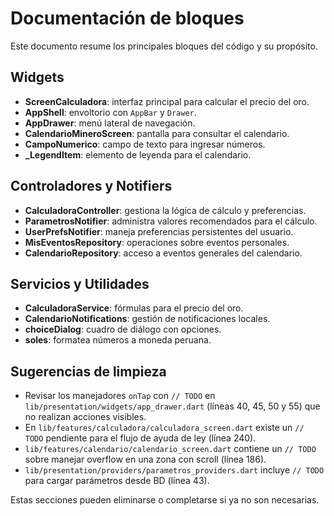# Documentación de bloques

Este documento resume los principales bloques del código y su propósito.

## Widgets
- **ScreenCalculadora**: interfaz principal para calcular el precio del oro.
- **AppShell**: envoltorio con `AppBar` y `Drawer`.
- **AppDrawer**: menú lateral de navegación.
- **CalendarioMineroScreen**: pantalla para consultar el calendario.
- **CampoNumerico**: campo de texto para ingresar números.
- **_LegendItem**: elemento de leyenda para el calendario.

## Controladores y Notifiers
- **CalculadoraController**: gestiona la lógica de cálculo y preferencias.
- **ParametrosNotifier**: administra valores recomendados para el cálculo.
- **UserPrefsNotifier**: maneja preferencias persistentes del usuario.
- **MisEventosRepository**: operaciones sobre eventos personales.
- **CalendarioRepository**: acceso a eventos generales del calendario.

## Servicios y Utilidades
- **CalculadoraService**: fórmulas para el precio del oro.
- **CalendarioNotifications**: gestión de notificaciones locales.
- **choiceDialog**: cuadro de diálogo con opciones.
- **soles**: formatea números a moneda peruana.

## Sugerencias de limpieza
  - Revisar los manejadores `onTap` con `// TODO` en `lib/presentation/widgets/app_drawer.dart` (líneas 40, 45, 50 y 55) que no realizan acciones visibles.
- En `lib/features/calculadora/calculadora_screen.dart` existe un `// TODO` pendiente para el flujo de ayuda de ley (línea 240).
- `lib/features/calendario/calendario_screen.dart` contiene un `// TODO` sobre manejar overflow en una zona con scroll (línea 186).
- `lib/presentation/providers/parametros_providers.dart` incluye `// TODO` para cargar parámetros desde BD (línea 43).

Estas secciones pueden eliminarse o completarse si ya no son necesarias.
